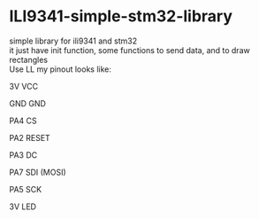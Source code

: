 # ILI9341-simple-stm32-library
simple library for ili9341 and stm32  
it just have init function, some functions to send data, and to draw rectangles  
Use LL
my pinout looks like:  
  
3V	VCC
  
GND	GND
  
PA4	CS
  
PA2	RESET
  
PA3	DC
  
PA7	SDI (MOSI)
  
PA5	SCK	
  
3V LED
